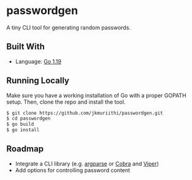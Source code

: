 # passwordgen

A tiny CLI tool for generating random passwords.

## Built With
- Language: [Go 1.19](https://go.dev/)

## Running Locally
Make sure you have a working installation of Go with a proper GOPATH setup. Then, clone the repo and install the tool.
```bash
$ git clone https://github.com/jkmuriithi/passwordgen.git
$ cd passwordgen
$ go build
$ go install
```

## Roadmap
- Integrate a CLI library (e.g. [argparse](https://github.com/akamensky/argparse) or [Cobra](https://github.com/spf13/cobra) and [Viper](https://github.com/spf13/viper))
- Add options for controlling password content
